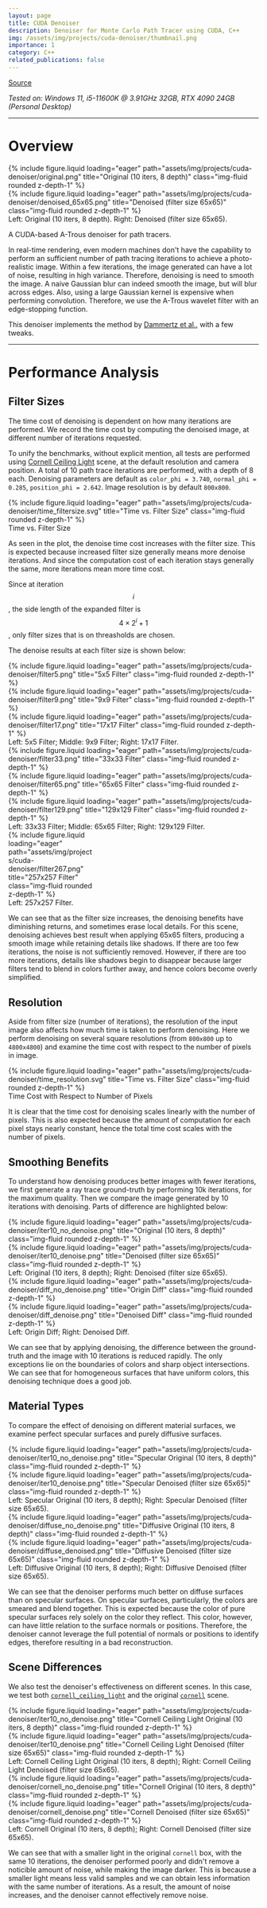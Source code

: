 ```yaml
---
layout: page
title: CUDA Denoiser
description: Denoiser for Monte Carlo Path Tracer using CUDA, C++
img: /assets/img/projects/cuda-denoiser/thumbnail.png
importance: 1
category: C++
related_publications: false
---
```


[Source](https://github.com/plasmas/Project4-CUDA-Denoiser)

_Tested on: Windows 11, i5-11600K @ 3.91GHz 32GB, RTX 4090 24GB (Personal Desktop)_

---

# Overview

<div class="row">
    <div class="col-sm mt-3 mt-md-0">
        {% include figure.liquid loading="eager" path="assets/img/projects/cuda-denoiser/original.png" title="Original (10 iters, 8 depth)" class="img-fluid rounded z-depth-1" %}
    </div>
    <div class="col-sm mt-3 mt-md-0">
        {% include figure.liquid loading="eager" path="assets/img/projects/cuda-denoiser/denoised_65x65.png" title="Denoised (filter size 65x65)" class="img-fluid rounded z-depth-1" %}
    </div>
</div>
<div class="caption">
    Left: Original (10 iters, 8 depth). Right: Denoised (filter size 65x65).
</div>

A CUDA-based A-Trous denoiser for path tracers.

In real-time rendering, even modern machines don't have the capability to perform an sufficient number of path tracing iterations to achieve a photo-realistic image. Within a few iterations, the image generated can have a lot of noise, resulting in high variance. Therefore, denoising is need to smooth the image. A naive Gaussian blur can indeed smooth the image, but will blur across edges. Also, using a large Gaussian kernel is expensive when performing convolution. Therefore, we use the A-Trous wavelet filter with an edge-stopping function.

This denoiser implements the method by [Dammertz et al.](https://jo.dreggn.org/home/2010_atrous.pdf), with a few tweaks.

---

# Performance Analysis

## Filter Sizes

The time cost of denoising is dependent on how many iterations are performed. We record the time cost by computing the denoised image, at different number of iterations requested.

To unify the benchmarks, without explicit mention, all tests are performed using [Cornell Ceiling Light](https://github.com/plasmas/Project4-CUDA-Denoiser/tree/base-code/scenes/cornell_ceiling_light.txt) scene, at the default resolution and camera position. A total of 10 path trace iterations are performed, with a depth of 8 each. Denoising parameters are default as `color_phi = 3.740`, `normal_phi = 0.285`, `position_phi = 2.642`. Image resolution is by default `800x800`.

<div class="row">
    <div class="col-sm mt-3 mt-md-0">
        {% include figure.liquid loading="eager" path="assets/img/projects/cuda-denoiser/time_filtersize.svg" title="Time vs. Filter Size" class="img-fluid rounded z-depth-1" %}
    </div>
</div>
<div class="caption">
    Time vs. Filter Size
</div>

As seen in the plot, the denoise time cost increases with the filter size. This is expected because increased filter size generally means more denoise iterations. And since the computation cost of each iteration stays generally the same, more iterations mean more time cost.

Since at iteration $$i$$, the side length of the expanded filter is $$4 \times 2^i + 1$$, only filter sizes that is on threasholds are chosen.

The denoise results at each filter size is shown below:

<div class="row">
    <div class="col-sm mt-3 mt-md-0">
        {% include figure.liquid loading="eager" path="assets/img/projects/cuda-denoiser/filter5.png" title="5x5 Filter" class="img-fluid rounded z-depth-1" %}
    </div>
    <div class="col-sm mt-3 mt-md-0">
        {% include figure.liquid loading="eager" path="assets/img/projects/cuda-denoiser/filter9.png" title="9x9 Filter" class="img-fluid rounded z-depth-1" %}
    </div>
    <div class="col-sm mt-3 mt-md-0">
        {% include figure.liquid loading="eager" path="assets/img/projects/cuda-denoiser/filter17.png" title="17x17 Filter" class="img-fluid rounded z-depth-1" %}
    </div>
</div>
<div class="caption">
    Left: 5x5 Filter; Middle: 9x9 Filter; Right: 17x17 Filter.
</div>

<div class="row">
    <div class="col-sm mt-3 mt-md-0">
        {% include figure.liquid loading="eager" path="assets/img/projects/cuda-denoiser/filter33.png" title="33x33 Filter" class="img-fluid rounded z-depth-1" %}
    </div>
    <div class="col-sm mt-3 mt-md-0">
        {% include figure.liquid loading="eager" path="assets/img/projects/cuda-denoiser/filter65.png" title="65x65 Filter" class="img-fluid rounded z-depth-1" %}
    </div>
    <div class="col-sm mt-3 mt-md-0">
        {% include figure.liquid loading="eager" path="assets/img/projects/cuda-denoiser/filter129.png" title="129x129 Filter" class="img-fluid rounded z-depth-1" %}
    </div>
</div>
<div class="caption">
    Left: 33x33 Filter; Middle: 65x65 Filter; Right: 129x129 Filter.
</div>

<div class="row" style="width: 34%">
    <div class="col-sm mt-3 mt-md-0">
        {% include figure.liquid loading="eager" path="assets/img/projects/cuda-denoiser/filter267.png" title="257x257 Filter" class="img-fluid rounded z-depth-1" %}
    </div>
</div>
<div class="caption">
    Left: 257x257 Filter.
</div>

We can see that as the filter size increases, the denoising benefits have diminishing returns, and sometimes erase local details. For this scene, denoising achieves best result when applying 65x65 filters, producing a smooth image while retaining details like shadows. If there are too few iterations, the noise is not sufficiently removed. However, if there are too more iterations, details like shadows begin to disappear because larger filters tend to blend in colors further away, and hence colors become overly simplified.

## Resolution

Aside from filter size (number of iterations), the resolution of the input image also affects how much time is taken to perform denoising. Here we perform denoising on several square resolutions (from `800x800` up to `4800x4800`) and examine the time cost with respect to the number of pixels in image.

<div class="row">
    <div class="col-sm mt-3 mt-md-0">
        {% include figure.liquid loading="eager" path="assets/img/projects/cuda-denoiser/time_resolution.svg" title="Time vs. Filter Size" class="img-fluid rounded z-depth-1" %}
    </div>
</div>
<div class="caption">
    Time Cost with Respect to Number of Pixels
</div>

It is clear that the time cost for denoising scales linearly with the number of pixels. This is also expected because the amount of computation for each pixel stays nearly constant, hence the total time cost scales with the number of pixels.

## Smoothing Benefits

To understand how denoising produces better images with fewer iterations, we first generate a ray trace ground-truth by performing 10k iterations, for the maximum quality. Then we compare the image generated by 10 iterations with denoising. Parts of difference are highlighted below:

<div class="row">
    <div class="col-sm mt-3 mt-md-0">
        {% include figure.liquid loading="eager" path="assets/img/projects/cuda-denoiser/iter10_no_denoise.png" title="Original (10 iters, 8 depth)" class="img-fluid rounded z-depth-1" %}
    </div>
    <div class="col-sm mt-3 mt-md-0">
        {% include figure.liquid loading="eager" path="assets/img/projects/cuda-denoiser/iter10_denoise.png" title="Denoised (filter size 65x65)" class="img-fluid rounded z-depth-1" %}
    </div>
</div>
<div class="caption">
    Left: Original (10 iters, 8 depth); Right: Denoised (filter size 65x65).
</div>

<div class="row">
    <div class="col-sm mt-3 mt-md-0">
        {% include figure.liquid loading="eager" path="assets/img/projects/cuda-denoiser/diff_no_denoise.png" title="Origin Diff" class="img-fluid rounded z-depth-1" %}
    </div>
    <div class="col-sm mt-3 mt-md-0">
        {% include figure.liquid loading="eager" path="assets/img/projects/cuda-denoiser/diff_denoise.png" title="Denoised Diff" class="img-fluid rounded z-depth-1" %}
    </div>
</div>
<div class="caption">
    Left: Origin Diff; Right: Denoised Diff.
</div>

We can see that by applying denoising, the difference between the ground-truth and the image with 10 iterations is reduced rapidly. The only exceptions lie on the boundaries of colors and sharp object intersections. We can see that for homogeneous surfaces that have uniform colors, this denoising technique does a good job.

## Material Types

To compare the effect of denoising on different material surfaces, we examine perfect specular surfaces and purely diffusive surfaces.

<div class="row">
    <div class="col-sm mt-3 mt-md-0">
        {% include figure.liquid loading="eager" path="assets/img/projects/cuda-denoiser/iter10_no_denoise.png" title="Specular Original (10 iters, 8 depth)" class="img-fluid rounded z-depth-1" %}
    </div>
    <div class="col-sm mt-3 mt-md-0">
        {% include figure.liquid loading="eager" path="assets/img/projects/cuda-denoiser/iter10_denoise.png" title="Specular Denoised (filter size 65x65)" class="img-fluid rounded z-depth-1" %}
    </div>
</div>
<div class="caption">
    Left: Specular Original (10 iters, 8 depth); Right: Specular Denoised (filter size 65x65).
</div>

<div class="row">
    <div class="col-sm mt-3 mt-md-0">
        {% include figure.liquid loading="eager" path="assets/img/projects/cuda-denoiser/diffuse_no_denoise.png" title="Diffusive Original (10 iters, 8 depth)" class="img-fluid rounded z-depth-1" %}
    </div>
    <div class="col-sm mt-3 mt-md-0">
        {% include figure.liquid loading="eager" path="assets/img/projects/cuda-denoiser/diffuse_denoised.png" title="Diffusive Denoised (filter size 65x65)" class="img-fluid rounded z-depth-1" %}
    </div>
</div>
<div class="caption">
    Left: Diffusive Original (10 iters, 8 depth); Right: Diffusive Denoised (filter size 65x65).
</div>

We can see that the denoiser performs much better on diffuse surfaces than on specular surfaces. On specular surfaces, particularly, the colors are smeared and blend together. This is expected because the color of pure specular surfaces rely solely on the color they reflect. This color, however, can have little relation to the surface normals or positions. Therefore, the denoiser cannot leverage the full potential of normals or positions to identify edges, therefore resulting in a bad reconstruction.

## Scene Differences

We also test the denoiser's effectiveness on different scenes. In this case, we test both [`cornell_ceiling_light`](https://github.com/plasmas/Project4-CUDA-Denoiser/tree/base-code/scenes/cornell_ceiling_light.txt) and the original [`cornell`](https://github.com/plasmas/Project4-CUDA-Denoiser/tree/base-code/scenes/cornell.txt) scene.

<div class="row">
    <div class="col-sm mt-3 mt-md-0">
        {% include figure.liquid loading="eager" path="assets/img/projects/cuda-denoiser/iter10_no_denoise.png" title="Cornell Ceiling Light Original (10 iters, 8 depth)" class="img-fluid rounded z-depth-1" %}
    </div>
    <div class="col-sm mt-3 mt-md-0">
        {% include figure.liquid loading="eager" path="assets/img/projects/cuda-denoiser/iter10_denoise.png" title="Cornell Ceiling Light Denoised (filter size 65x65)" class="img-fluid rounded z-depth-1" %}
    </div>
</div>
<div class="caption">
    Left: Cornell Ceiling Light Original (10 iters, 8 depth); Right: Cornell Ceiling Light Denoised (filter size 65x65).
</div>

<div class="row">
    <div class="col-sm mt-3 mt-md-0">
        {% include figure.liquid loading="eager" path="assets/img/projects/cuda-denoiser/cornell_no_denoise.png" title="Cornell Original (10 iters, 8 depth)" class="img-fluid rounded z-depth-1" %}
    </div>
    <div class="col-sm mt-3 mt-md-0">
        {% include figure.liquid loading="eager" path="assets/img/projects/cuda-denoiser/cornell_denoise.png" title="Cornell Denoised (filter size 65x65)" class="img-fluid rounded z-depth-1" %}
    </div>
</div>
<div class="caption">
    Left: Cornell Original (10 iters, 8 depth); Right: Cornell Denoised (filter size 65x65).
</div>

We can see that with a smaller light in the original `cornell` box, with the same 10 iterations, the denoiser performed poorly and didn't remove a noticible amount of noise, while making the image darker. This is because a smaller light means less valid samples and we can obtain less information with the same number of iterations. As a result, the amount of noise increases, and the denoiser cannot effectively remove noise.
